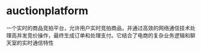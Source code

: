# auctionplatform
一个实时的商品竞拍平台，允许用户实时竞拍商品，并通过高效的网络通信技术处理高并发竞价操作，最终生成订单和处理支付。它结合了电商的复杂业务逻辑和聊天室的实时通信特性
